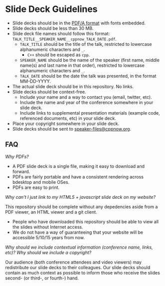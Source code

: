 Slide Deck Guidelines
=====================

- Slide decks should be in the [PDF/A format](https://en.wikipedia.org/wiki/PDF/A) with fonts embedded.
- Slide decks should be less than 30 MB.
- Slide deck file names should follow this format: `TALK_TITLE__SPEAKER_NAME__cppnow_TALK_DATE.pdf`.
  - `TALK_TITLE` should be the title of the talk, restricted to lowercase alphanumeric characters and `_`.
    - `C++` should be escaped as `cpp`.
  - `SPEAKER_NAME` should be the name of the speaker (first name, middle name(s) and last name in that order), restricted to lowercase alphanumeric characters and `_`.
  - `TALK_DATE` should be the date the talk was presented, in the format MM-DD-YYYY.
- The actual slide deck should be in this repository. No links.
- Slide decks should be context-free.
  - Include your name and a way to contact you (email, twitter, etc).
  - Include the name and year of the conference somewhere in your slide deck.
  - Include links to supplemental presentation materials (example code, referenced documents, etc) in your slide deck.
- Place your copyright somewhere in your slide deck.
- Slide decks should be sent to speaker-files@cppnow.org.

FAQ
---

*Why PDFs?*

- A PDF slide deck is a single file, making it easy to download and forward.
- PDFs are fairly portable and have a consistent rendering across bdesktop and mobile OSes.
- PDFs are easy to print.

*Why can't I just link to my HTML5 + javascript slide deck on my website?*

This repository should be complete without any depedencies aside from a PDF viewer, an HTML viewer and a git client.

- People who have downloaded this repository should be able to view all the slides without Internet access.
- We do not have a way of guaranteeing that your website will be accessible 5/10/15 years from now. 

*Why should we include contextual information (conference name, links, etc)? Why should we include a copyright?*

Our audience (both conference attendees and video viewers) may redistribute our slide decks to their colleagues. Our slide decks should contain as much context as possible to inform those who receive the slides second- (or third-, or fourth-) hand.
